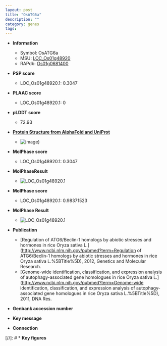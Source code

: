 ```yaml
---
layout: post
title: "OsATG6a"
description: ""
category: genes
tags: 
---
```


* **Information**  
    + Symbol: OsATG6a  
    + MSU: [LOC_Os01g48920](http://rice.plantbiology.msu.edu/cgi-bin/ORF_infopage.cgi?orf=LOC_Os01g48920)  
    + RAPdb: [Os01g0681400](http://rapdb.dna.affrc.go.jp/viewer/gbrowse_details/irgsp1?name=Os01g0681400)  

* **PSP score**  
    + LOC_Os01g48920.1: 0.3047 

* **PLAAC score**  
    + LOC_Os01g48920.1: 0 

* **pLDDT score**
    + 72.93

* **[Protein Structure from AlphaFold and UniProt](https://www.uniprot.org/uniprotkb/Q0JKD4/entry#structure)**
    + ![image](https://ricepsp.github.io/images/Q0/AF-Q0JKD4-F1.png))

* **MolPhase score**
    + LOC_Os01g48920.1: 0.3047

* **MolPhaseResult**
    + ![LOC_Os01g48920.1](https://ricepsp.github.io/pictures/LOC_Os01g/LOC_Os01g48920.1.png)

* **MolPhase score**
    + LOC_Os01g48920.1: 0.98371523

* **MolPhase Result**
    + ![LOC_Os01g48920.1](https://304243504.github.io/Pictures/LOC_Os01g/LOC_Os01g48920.1.png)

* **Publication**  
    + [Regulation of ATG6/Beclin-1 homologs by abiotic stresses and hormones in rice Oryza sativa L.](http://www.ncbi.nlm.nih.gov/pubmed?term=Regulation of ATG6/Beclin-1 homologs by abiotic stresses and hormones in rice Oryza sativa L.%5BTitle%5D), 2012, Genetics and Molecular Research.
    + [Genome-wide identification, classification, and expression analysis of autophagy-associated gene homologues in rice Oryza sativa L.](http://www.ncbi.nlm.nih.gov/pubmed?term=Genome-wide identification, classification, and expression analysis of autophagy-associated gene homologues in rice Oryza sativa L.%5BTitle%5D), 2011, DNA Res.

* **Genbank accession number**  

* **Key message**  

* **Connection**  

[//]: # * **Key figures**  


